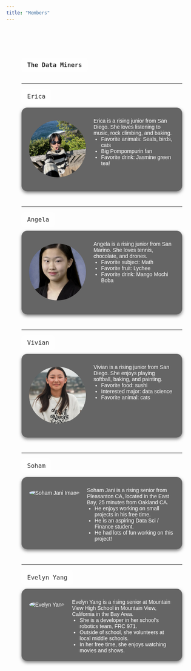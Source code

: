 ```yaml
---
title: "Members"
---
```


<!-- Google Font for blocky Minecraft style -->
<link href="https://fonts.googleapis.com/css2?family=Press+Start+2P&display=swap" rel="stylesheet">

<div style="
  background-color:rgba(211, 211, 211, 0);
  color: white;
  padding: 40px;
  font-family: sans-serif;
">

<style>
.member-block {
  background-color: rgba(0, 0, 0, 0.6);
  padding: 20px;
  border-radius: 15px;
  box-shadow: 0 4px 8px rgba(0, 0, 0, 0.5);
  margin-bottom: 40px;
}

.member-name {
  background-color: rgba(255, 255, 255, 0.5);
  color: #2b2b2b;
  padding: 10px 15px;
  font-family: 'Press Start 2P', monospace;
  display: inline-block;
  font-size: 16px;
  border-radius: 8px;
  margin-bottom: 10px;
}

@media (max-width: 600px) {
  .member-block {
    flex-direction: column !important;
    align-items: center !important;
    text-align: center;
  }
  .member-block img {
    margin-bottom: 10px;
  }
}
</style>

# <span class="member-name">The Data Miners</span>

---

<div class="member-name">Erica</div>

<div class="member-block" style="display: flex; align-items: flex-start; gap: 20px; flex-wrap: wrap;">

  <img src="IMG_8479.jpg"
       alt="Erica"
       style="width: 150px; height: 150px; object-fit: cover; border-radius: 50%; object-position: center; flex-shrink: 0;">

  <div style="flex: 1; text-align: left;">
    <p style="margin: 0; padding-top: 0.5em;">
      Erica is a rising junior from San Diego. She loves listening to music, rock climbing, and baking. 
    </p>
    <ul style="margin: 0; padding-left: 20px;">
      <li>Favorite animals: Seals, birds, cats</li>
      <li>Big Pompompurin fan</li>
      <li>Favorite drink: Jasmine green tea!</li>
    </ul>
  </div>
</div>

---

<div class="member-name">Angela</div>

<div class="member-block" style="display: flex; align-items: flex-start; gap: 20px; flex-wrap: wrap;">

  <img src="Angela-profilepicture.jpeg"
       alt="Angela"
       style="width: 150px; height: 150px; object-fit: cover; border-radius: 50%; object-position: center; flex-shrink: 0;">

  <div style="flex: 1; text-align: left;">
    <p style="margin: 0; padding-top: 0.5em;">
      Angela is a rising junior from San Marino. She loves tennis, chocolate, and drones. 
    </p>
    <ul style="margin: 0; padding-left: 20px;">
      <li>Favorite subject: Math</li>
      <li>Favorite fruit: Lychee</li>
      <li>Favorite drink: Mango Mochi Boba</li>
    </ul>
  </div>
</div>

---

<div class="member-name">Vivian</div>

<div class="member-block" style="display: flex; align-items: flex-start; gap: 20px; flex-wrap: wrap;">

  <img src="Screen Shot 2025-07-09 at 4.49.20 PM.png"
       alt="Vivian Zhang"
       style="width: 150px; height: 150px; object-fit: cover; border-radius: 50%; object-position: center; flex-shrink: 0;">

  <div style="flex: 1; text-align: left;">
    <p style="margin: 0; padding-top: 0.5em;">
      Vivian is a rising junior from San Diego. She enjoys playing softball, baking, and painting.
    </p>
    <ul style="margin: 0; padding-left: 20px;">
      <li>Favorite food: sushi</li>
      <li>Interested major: data science</li>
      <li>Favorite animal: cats</li>
    </ul>
  </div>
</div>

---

<div class="member-name">Soham</div>

<div class="member-block" style="display: flex; align-items: flex-start; gap: 20px; flex-wrap: wrap;">

  <img src="sjx_image.png"
       alt="Soham Jani Image"
       style="width: 150px; height: 150px; object-fit: cover; border-radius: 50%; object-position: center; flex-shrink: 0;">

  <div style="flex: 1; text-align: left;">
    <p style="margin: 0; padding-top: 0.5em;">
      Soham Jani is a rising senior from Pleasanton CA, located in the East Bay, 25 minutes from Oakland CA.
    </p>
    <ul style="margin: 0; padding-left: 20px;">
      <li>He enjoys working on small projects in his free time.</li>
      <li>He is an aspiring Data Sci / Finance student.</li>
      <li>He had lots of fun working on this project!</li>
    </ul>
  </div>
</div>

---

<div class="member-name">Evelyn Yang</div>

<div class="member-block" style="display: flex; align-items: flex-start; gap: 20px; flex-wrap: wrap;">

  <img src="evelyn.png"
       alt="Evelyn Yang"
       style="width: 150px; height: 150px; object-fit: cover; border-radius: 50%; object-position: center; flex-shrink: 0;">

  <div style="flex: 1; text-align: left;">
    <p style="margin: 0; padding-top: 0.5em;">
      Evelyn Yang is a rising senior at Mountain View High School in Mountain View, California in the Bay Area.
    </p>
    <ul style="margin: 0; padding-left: 20px;">
      <li>She is a developer in her school's robotics team, FRC 971.</li>
      <li>Outside of school, she volunteers at local middle schools.</li>
      <li>In her free time, she enjoys watching movies and shows.</li>
    </ul>
  </div>
</div>

